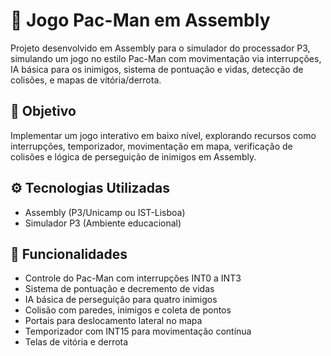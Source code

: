 # 👾 Jogo Pac-Man em Assembly 

Projeto desenvolvido em Assembly para o simulador do processador P3, simulando um jogo no estilo Pac-Man com movimentação via interrupções, IA básica para os inimigos, sistema de pontuação e vidas, detecção de colisões, e mapas de vitória/derrota.

## 🎯 Objetivo

Implementar um jogo interativo em baixo nível, explorando recursos como interrupções, temporizador, movimentação em mapa, verificação de colisões e lógica de perseguição de inimigos em Assembly.

## ⚙️ Tecnologias Utilizadas

- Assembly (P3/Unicamp ou IST-Lisboa)
- Simulador P3 (Ambiente educacional)

## 🧩 Funcionalidades

- Controle do Pac-Man com interrupções INT0 a INT3
- Sistema de pontuação e decremento de vidas
- IA básica de perseguição para quatro inimigos
- Colisão com paredes, inimigos e coleta de pontos
- Portais para deslocamento lateral no mapa
- Temporizador com INT15 para movimentação contínua
- Telas de vitória e derrota

